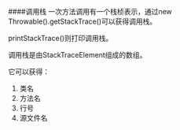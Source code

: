 ####调用栈
一次方法调用有一个栈桢表示，通过new Throwable().getStackTrace()可以获得调用栈。

printStackTrace()则打印调用栈。

调用栈是由StackTraceElement组成的数组。

它可以获得：

1.	类名
2.	方法名
3.	行号
4.	源文件名